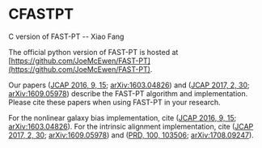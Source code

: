 # CFASTPT
C version of FAST-PT
-- Xiao Fang

The official python version of FAST-PT is hosted at [https://github.com/JoeMcEwen/FAST-PT](https://github.com/JoeMcEwen/FAST-PT).

Our papers ([JCAP 2016, 9, 15](https://iopscience.iop.org/article/10.1088/1475-7516/2016/09/015); [arXiv:1603.04826](https://arxiv.org/abs/1603.04826)) and ([JCAP 2017, 2, 30](https://iopscience.iop.org/article/10.1088/1475-7516/2017/02/030); [arXiv:1609.05978](https://arxiv.org/abs/1609.05978)) describe the FAST-PT algorithm and implementation. Please cite these papers when using FAST-PT in your research.

For the nonlinear galaxy bias implementation, cite ([JCAP 2016, 9, 15](https://iopscience.iop.org/article/10.1088/1475-7516/2016/09/015); [arXiv:1603.04826](https://arxiv.org/abs/1603.04826)).
For the intrinsic alignment implementation, cite ([JCAP 2017, 2, 30](https://iopscience.iop.org/article/10.1088/1475-7516/2017/02/030); [arXiv:1609.05978](https://arxiv.org/abs/1609.05978)) and ([PRD, 100, 103506](https://journals.aps.org/prd/abstract/10.1103/PhysRevD.100.103506); [arXiv:1708.09247](https://arxiv.org/abs/1708.09247)).
